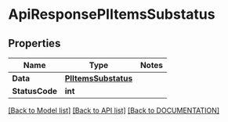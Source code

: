 # ApiResponsePIItemsSubstatus

## Properties
Name | Type | Notes
------------ | ------------- | -------------
**Data** | **[**PIItemsSubstatus**](../Model/PIItemsSubstatus.md)**
**StatusCode** | **int**

[[Back to Model list]](../../DOCUMENTATION.md#documentation-for-models) [[Back to API list]](../../DOCUMENTATION.md#documentation-for-api-endpoints) [[Back to DOCUMENTATION]](../../DOCUMENTATION.md)
